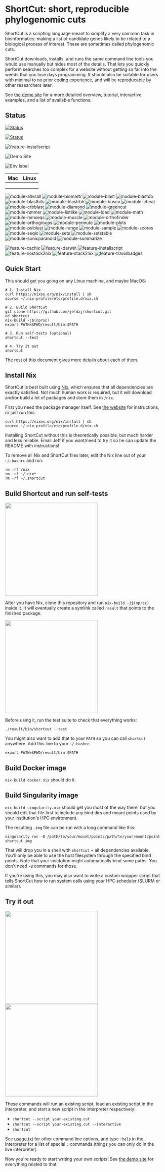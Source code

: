ShortCut: short, reproducible phylogenomic cuts
===============================================


ShortCut is a scripting language meant to simplify a very common task in
bioinformatics: making a list of candidate genes likely to be related to a
biological process of interest. These are sometimes called phylogenomic cuts.

ShortCut downloads, installs, and runs the same command line tools you would
use manually but hides most of the details. That lets you quickly perform
searches too complex for a website without getting so far into the weeds that
you lose days programming. It should also be suitable for users with minimal to
no prior coding experience, and will be reproducable by other researchers
later.

See [the demo site][1] for a more detailed overview, tutorial, interactive
examples, and a list of available functions.

Status
------

<!-- [![Build Status](https://travis-matrix-badges.herokuapp.com/repos/jefdaj/shortcut/branches/master)](https://travis-ci.org/jefdaj/shortcut) -->
<!-- ![Build status 2](https://travis-matrix-badges.herokuapp.com/repos/jefdaj/shortcut/branches/master/1) -->

[![Status](https://travis-ci.org/jefdaj/shortcut.svg?branch=master)](https://travis-ci.org/jefdaj/shortcut)  

[![Status](http://img.shields.io/travis/jefdaj/shortcut/master.svg?style=flat)](https://travis-ci.org/jefdaj/shortcut "See test builds")

![feature-installscript](https://img.shields.io/travis/jefdaj/shortcut/feature-installscript?label=feature-installscript)

![Demo Site](https://img.shields.io/website?label=demo%20site&url=http%3A%2F%2Fshortcut.pmb.berkeley.edu)

![Env label](http://badges.herokuapp.com/travis/jefdaj/shortcut?env=BADGE=osx&label=osx&branch=feature-travisbadges)

| Mac | Linux |
|---|---|
|  |  |
|  |  |
|  |  |

![module-allvsall](https://img.shields.io/travis/jefdaj/shortcut/module-allvsall?label=module-allvsall&build=1)
![module-biomartr](https://img.shields.io/travis/jefdaj/shortcut/module-biomartr?label=module-biomartr)
![module-blast](https://img.shields.io/travis/jefdaj/shortcut/module-blast?label=module-blast)
![module-blastdb](https://img.shields.io/travis/jefdaj/shortcut/module-blastdb?label=module-blastdb)
![module-blasthits](https://img.shields.io/travis/jefdaj/shortcut/module-blasthits?label=module-blasthits)
![module-blastrbh](https://img.shields.io/travis/jefdaj/shortcut/module-blastrbh?label=module-blastrbh)
![module-busco](https://img.shields.io/travis/jefdaj/shortcut/module-busco?label=module-busco)
![module-cheat](https://img.shields.io/travis/jefdaj/shortcut/module-cheat?label=module-cheat)
![module-crbblast](https://img.shields.io/travis/jefdaj/shortcut/module-crbblast?label=module-crbblast)
![module-diamond](https://img.shields.io/travis/jefdaj/shortcut/module-diamond?label=module-diamond)
![module-greencut](https://img.shields.io/travis/jefdaj/shortcut/module-greencut?label=module-greencut)
![module-hmmer](https://img.shields.io/travis/jefdaj/shortcut/module-hmmer?label=module-hmmer)
![module-listlike](https://img.shields.io/travis/jefdaj/shortcut/module-listlike?label=module-listlike)
![module-load](https://img.shields.io/travis/jefdaj/shortcut/module-load?label=module-load)
![module-math](https://img.shields.io/travis/jefdaj/shortcut/module-math?label=module-math)
![module-mmseqs](https://img.shields.io/travis/jefdaj/shortcut/module-mmseqs?label=module-mmseqs)
![module-muscle](https://img.shields.io/travis/jefdaj/shortcut/module-muscle?label=module-muscle)
![module-orthofinder](https://img.shields.io/travis/jefdaj/shortcut/module-orthofinder?label=module-orthofinder)
![module-orthogroups](https://img.shields.io/travis/jefdaj/shortcut/module-orthogroups?label=module-orthogroups)
![module-permute](https://img.shields.io/travis/jefdaj/shortcut/module-permute?label=module-permute)
![module-plots](https://img.shields.io/travis/jefdaj/shortcut/module-plots?label=module-plots)
![module-psiblast](https://img.shields.io/travis/jefdaj/shortcut/module-psiblast?label=module-psiblast)
![module-range](https://img.shields.io/travis/jefdaj/shortcut/module-range?label=module-range)
![module-sample](https://img.shields.io/travis/jefdaj/shortcut/module-sample?label=module-sample)
![module-scores](https://img.shields.io/travis/jefdaj/shortcut/module-scores?label=module-scores)
![module-seqio](https://img.shields.io/travis/jefdaj/shortcut/module-seqio?label=module-seqio)
![module-sets](https://img.shields.io/travis/jefdaj/shortcut/module-sets?label=module-sets)
![module-setstable](https://img.shields.io/travis/jefdaj/shortcut/module-setstable?label=module-setstable)
![module-sonicparanoid](https://img.shields.io/travis/jefdaj/shortcut/module-sonicparanoid?label=module-sonicparanoid)
![module-summarize](https://img.shields.io/travis/jefdaj/shortcut/module-summarize?label=module-summarize)

![feature-cachix](https://img.shields.io/travis/jefdaj/shortcut/feature-cachix?label=feature-cachix)
![feature-darwin](https://img.shields.io/travis/jefdaj/shortcut/feature-darwin?label=feature-darwin)
![feature-installscript](https://img.shields.io/travis/jefdaj/shortcut/feature-installscript?label=feature-installscript)
![feature-nostack2nix](https://img.shields.io/travis/jefdaj/shortcut/feature-nostack2nix?label=feature-nostack2nix)
![feature-stack2nix](https://img.shields.io/travis/jefdaj/shortcut/feature-stack2nix?label=feature-stack2nix)
![feature-travisbadges](https://img.shields.io/travis/jefdaj/shortcut/feature-travisbadges?label=feature-travisbadges)

Quick Start
-----------

This should get you going on any Linux machine, and maybe MacOS:

    # 1. Install Nix
    curl https://nixos.org/nix/install | sh
    source ~/.nix-profile/etc/profile.d/nix.sh

    # 2. Build ShortCut
    git clone https://github.com/jefdaj/shortcut.git
    cd shortcut
    nix-build -j$(nproc)
    export PATH=$PWD/result/bin:$PATH

    # 3. Run self-tests (optional)
    shortcut --test

    # 4. Try it out
    shortcut

The rest of this document gives more details about each of them.


Install Nix
-----------

ShortCut is best built using [Nix][2], which ensures that all dependencies are
exactly satisfied. Not much human work is required, but it will download and/or
build a lot of packages and store them in `/nix`.

First you need the package manager itself. See [the website][2] for
instructions, or just run this:

    curl https://nixos.org/nix/install | sh
    source ~/.nix-profile/etc/profile.d/nix.sh

Installing ShortCut without this is theoretically possible, but much harder and less reliable.
Email Jeff if you want/need to try it so he can update the README with instructions!

To remove all Nix and ShortCut files later, edit the Nix line out of your `~/.bashrc` and run:

    rm -rf /nix
    rm -rf ~/.nix*
    rm -rf ~/.shortcut


Build Shortcut and run self-tests
---------------------------------

<a href="https://asciinema.org/a/MW5oHH9jMI0gFHXUnimwt3Sap" target="_blank">
  <img src="https://asciinema.org/a/MW5oHH9jMI0gFHXUnimwt3Sap.png" width="300"/>
</a>

After you have Nix, clone this repository and run `nix-build -j$(nproc)` inside
it. It will eventually create a symlink called `result` that points to the
finished package.

<a href="https://asciinema.org/a/mS8way8pStBVJ1rWQrHMAC8wN" target="_blank">
  <img src="https://asciinema.org/a/mS8way8pStBVJ1rWQrHMAC8wN.png" width="300"/>
</a>

Before using it, run the test suite to check that everything works:

    ./result/bin/shortcut --test

You might also want to add that to your `PATH` so you can call `shortcut` anywhere.
Add this line to your `~/.bashrc`.

    export PATH=$PWD/result/bin:$PATH


Build Docker image
------------------

`nix-build docker.nix` should do it.


Build Singularity image
-----------------------

`nix-build singularity.nix` should get you most of the way there, but you
should edit that file first to include any bind dirs and mount points used by
your institution's HPC environment.

The resulting `.img` file can be run with a long command like this:

```
singularity run -B /path/to/your/mount/point:/path/to/your/mount/point shortcut.img
```

That will drop you in a shell with `shortcut` + all dependencies available.
You'll only be able to use the host filesystem through the specified bind
points. Note that your institution might automatically bind some paths. You
don't need `-B` commands for those.

If you're using this, you may also want to write a custom wrapper script that
tells ShortCut how to run system calls using your HPC scheduler (SLURM or
similar).


Try it out
----------

<a href="https://asciinema.org/a/g5GErr9NQQABK6jfVHD3oX0cU" target="_blank">
  <img src="https://asciinema.org/a/g5GErr9NQQABK6jfVHD3oX0cU.png" width="300"/>
</a>

<a href="https://asciinema.org/a/euimAp0wYpVFfhZBqFaHoYc5h" target="_blank">
  <img src="https://asciinema.org/a/euimAp0wYpVFfhZBqFaHoYc5h.png" width="300"/>
</a>

These commands will run an existing script, load an existing script in the
interpreter, and start a new script in the interpreter respectively:

* `shortcut --script your-existing.cut`
* `shortcut --script your-existing.cut --interactive`
* `shortcut`

See [usage.txt][3] for other command line options, and type `:help` in the
interpreter for a list of special `:` commands (things you can only do in the live interpreter).

Now you're ready to start writing your own scripts!
See [the demo site][1] for everything related to that.


[1]: http://shortcut.pmb.berkeley.edu
[2]: https://nixos.org/nix/
[3]: usage.txt
